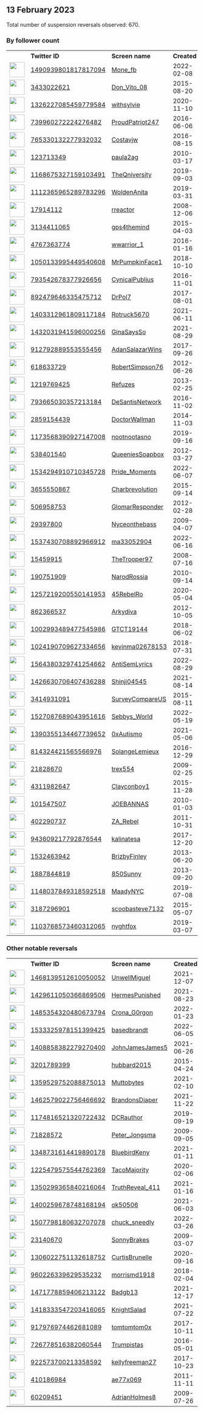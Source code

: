 
## 13 February 2023
Total number of suspension reversals observed: 670.

### By follower count
<table><tr><th></th><th align="left">Twitter ID</th><th align="left">Screen name</th>
<th align="left">Created</th><th align="left">Status</th><th align="left">Suspended</th><th align="left">Followers</th>
<tr><td><a href="https://pbs.twimg.com/profile_images/1669051260979298304/eq0vfygL_normal.jpg"><img src="https://pbs.twimg.com/profile_images/1669051260979298304/eq0vfygL_normal.jpg" width="40px" height="40px" align="center"/></a></td><td><a href="https://twitter.com/intent/user?user_id=1490939801817817094">1490939801817817094</a></td><td><a href="https://twitter.com/Mone_fb">Mone_fb</a></td><td>2022-02-08</td><td align="center"></td><td>2022-12-28</td><td>46101</td></tr>
<tr><td><a href="https://pbs.twimg.com/profile_images/1080468905393639425/mQ_jZrU8_normal.jpg"><img src="https://pbs.twimg.com/profile_images/1080468905393639425/mQ_jZrU8_normal.jpg" width="40px" height="40px" align="center"/></a></td><td><a href="https://twitter.com/intent/user?user_id=3433022621">3433022621</a></td><td><a href="https://twitter.com/Don_Vito_08">Don_Vito_08</a></td><td>2015-08-20</td><td align="center"></td><td>2022-07-17</td><td>40448</td></tr>
<tr><td><a href="https://pbs.twimg.com/profile_images/1669186494517620737/T0B3Q0-5_normal.jpg"><img src="https://pbs.twimg.com/profile_images/1669186494517620737/T0B3Q0-5_normal.jpg" width="40px" height="40px" align="center"/></a></td><td><a href="https://twitter.com/intent/user?user_id=1326227085459779584">1326227085459779584</a></td><td><a href="https://twitter.com/withsylvie">withsylvie</a></td><td>2020-11-10</td><td align="center"></td><td>2022-12-07</td><td>31105</td></tr>
<tr><td><a href="https://pbs.twimg.com/profile_images/1212918926432034816/Sv3loyOS_normal.jpg"><img src="https://pbs.twimg.com/profile_images/1212918926432034816/Sv3loyOS_normal.jpg" width="40px" height="40px" align="center"/></a></td><td><a href="https://twitter.com/intent/user?user_id=739960272224276482">739960272224276482</a></td><td><a href="https://twitter.com/ProudPatriot247">ProudPatriot247</a></td><td>2016-06-06</td><td align="center">🚫</td><td>2022-12-01</td><td>28180</td></tr>
<tr><td><a href="https://pbs.twimg.com/profile_images/812443448653381632/4nFGkuTg_normal.jpg"><img src="https://pbs.twimg.com/profile_images/812443448653381632/4nFGkuTg_normal.jpg" width="40px" height="40px" align="center"/></a></td><td><a href="https://twitter.com/intent/user?user_id=765330132277932032">765330132277932032</a></td><td><a href="https://twitter.com/Costavjw">Costavjw</a></td><td>2016-08-15</td><td align="center"></td><td>2022-10-24</td><td>24478</td></tr>
<tr><td><a href="https://pbs.twimg.com/profile_images/1375837109735538690/yc7VcvOq_normal.jpg"><img src="https://pbs.twimg.com/profile_images/1375837109735538690/yc7VcvOq_normal.jpg" width="40px" height="40px" align="center"/></a></td><td><a href="https://twitter.com/intent/user?user_id=123713349">123713349</a></td><td><a href="https://twitter.com/paula2ag">paula2ag</a></td><td>2010-03-17</td><td align="center"></td><td></td><td>21749</td></tr>
<tr><td><a href="https://pbs.twimg.com/profile_images/1222896248430022661/RwUQ2xXy_normal.png"><img src="https://pbs.twimg.com/profile_images/1222896248430022661/RwUQ2xXy_normal.png" width="40px" height="40px" align="center"/></a></td><td><a href="https://twitter.com/intent/user?user_id=1168675327159103491">1168675327159103491</a></td><td><a href="https://twitter.com/TheQniversity">TheQniversity</a></td><td>2019-09-03</td><td align="center"></td><td></td><td>18583</td></tr>
<tr><td><a href="https://pbs.twimg.com/profile_images/1661778138160852992/KchQEtf8_normal.jpg"><img src="https://pbs.twimg.com/profile_images/1661778138160852992/KchQEtf8_normal.jpg" width="40px" height="40px" align="center"/></a></td><td><a href="https://twitter.com/intent/user?user_id=1112365965289783296">1112365965289783296</a></td><td><a href="https://twitter.com/WoldenAnita">WoldenAnita</a></td><td>2019-03-31</td><td align="center"></td><td>2022-09-14</td><td>18303</td></tr>
<tr><td><a href="https://pbs.twimg.com/profile_images/1509165191493304326/jdKzenht_normal.jpg"><img src="https://pbs.twimg.com/profile_images/1509165191493304326/jdKzenht_normal.jpg" width="40px" height="40px" align="center"/></a></td><td><a href="https://twitter.com/intent/user?user_id=17914112">17914112</a></td><td><a href="https://twitter.com/rreactor">rreactor</a></td><td>2008-12-06</td><td align="center"></td><td>2022-08-13</td><td>18032</td></tr>
<tr><td><a href="https://pbs.twimg.com/profile_images/1594916571624792064/5SEqydpb_normal.jpg"><img src="https://pbs.twimg.com/profile_images/1594916571624792064/5SEqydpb_normal.jpg" width="40px" height="40px" align="center"/></a></td><td><a href="https://twitter.com/intent/user?user_id=3134411065">3134411065</a></td><td><a href="https://twitter.com/gps4themind">gps4themind</a></td><td>2015-04-03</td><td align="center"></td><td>2022-12-03</td><td>17751</td></tr>
<tr><td><a href="https://pbs.twimg.com/profile_images/1453763240173838339/4xcfP0yJ_normal.jpg"><img src="https://pbs.twimg.com/profile_images/1453763240173838339/4xcfP0yJ_normal.jpg" width="40px" height="40px" align="center"/></a></td><td><a href="https://twitter.com/intent/user?user_id=4767363774">4767363774</a></td><td><a href="https://twitter.com/wwarrior_1">wwarrior_1</a></td><td>2016-01-16</td><td align="center"></td><td>2022-10-16</td><td>16610</td></tr>
<tr><td><a href="https://pbs.twimg.com/profile_images/1654565033651871744/NPn4Z09F_normal.jpg"><img src="https://pbs.twimg.com/profile_images/1654565033651871744/NPn4Z09F_normal.jpg" width="40px" height="40px" align="center"/></a></td><td><a href="https://twitter.com/intent/user?user_id=1050133995449540608">1050133995449540608</a></td><td><a href="https://twitter.com/MrPumpkinFace1">MrPumpkinFace1</a></td><td>2018-10-10</td><td align="center"></td><td></td><td>16037</td></tr>
<tr><td><a href="https://pbs.twimg.com/profile_images/797160391847481344/q40TX8EV_normal.jpg"><img src="https://pbs.twimg.com/profile_images/797160391847481344/q40TX8EV_normal.jpg" width="40px" height="40px" align="center"/></a></td><td><a href="https://twitter.com/intent/user?user_id=793542678377926656">793542678377926656</a></td><td><a href="https://twitter.com/CynicalPublius">CynicalPublius</a></td><td>2016-11-01</td><td align="center"></td><td></td><td>14619</td></tr>
<tr><td><a href="https://pbs.twimg.com/profile_images/1366850207753916428/cQMW-FZJ_normal.jpg"><img src="https://pbs.twimg.com/profile_images/1366850207753916428/cQMW-FZJ_normal.jpg" width="40px" height="40px" align="center"/></a></td><td><a href="https://twitter.com/intent/user?user_id=892479646335475712">892479646335475712</a></td><td><a href="https://twitter.com/DrPol7">DrPol7</a></td><td>2017-08-01</td><td align="center"></td><td>2022-08-04</td><td>14106</td></tr>
<tr><td><a href="https://pbs.twimg.com/profile_images/1659715237442977792/fIN-hrE1_normal.jpg"><img src="https://pbs.twimg.com/profile_images/1659715237442977792/fIN-hrE1_normal.jpg" width="40px" height="40px" align="center"/></a></td><td><a href="https://twitter.com/intent/user?user_id=1403312961809117184">1403312961809117184</a></td><td><a href="https://twitter.com/Rotruck5670">Rotruck5670</a></td><td>2021-06-11</td><td align="center"></td><td>2022-12-01</td><td>13437</td></tr>
<tr><td><a href="https://pbs.twimg.com/profile_images/1432032174123929607/LbSj136x_normal.jpg"><img src="https://pbs.twimg.com/profile_images/1432032174123929607/LbSj136x_normal.jpg" width="40px" height="40px" align="center"/></a></td><td><a href="https://twitter.com/intent/user?user_id=1432031941596000256">1432031941596000256</a></td><td><a href="https://twitter.com/GinaSaysSo">GinaSaysSo</a></td><td>2021-08-29</td><td align="center"></td><td>2022-07-09</td><td>12854</td></tr>
<tr><td><a href="https://pbs.twimg.com/profile_images/1425220524297400323/a_xrSZhs_normal.jpg"><img src="https://pbs.twimg.com/profile_images/1425220524297400323/a_xrSZhs_normal.jpg" width="40px" height="40px" align="center"/></a></td><td><a href="https://twitter.com/intent/user?user_id=912792889553555456">912792889553555456</a></td><td><a href="https://twitter.com/AdanSalazarWins">AdanSalazarWins</a></td><td>2017-09-26</td><td align="center"></td><td>2022-05-04</td><td>12233</td></tr>
<tr><td><a href="https://pbs.twimg.com/profile_images/1625052757051822080/umq0HDYX_normal.jpg"><img src="https://pbs.twimg.com/profile_images/1625052757051822080/umq0HDYX_normal.jpg" width="40px" height="40px" align="center"/></a></td><td><a href="https://twitter.com/intent/user?user_id=618633729">618633729</a></td><td><a href="https://twitter.com/RobertSimpson76">RobertSimpson76</a></td><td>2012-06-26</td><td align="center"></td><td>2022-08-07</td><td>12138</td></tr>
<tr><td><a href="https://pbs.twimg.com/profile_images/1353994387311755264/yl7fG0BR_normal.jpg"><img src="https://pbs.twimg.com/profile_images/1353994387311755264/yl7fG0BR_normal.jpg" width="40px" height="40px" align="center"/></a></td><td><a href="https://twitter.com/intent/user?user_id=1219769425">1219769425</a></td><td><a href="https://twitter.com/Refuzes">Refuzes</a></td><td>2013-02-25</td><td align="center"></td><td></td><td>10978</td></tr>
<tr><td><a href="https://pbs.twimg.com/profile_images/1663613675901693952/aCvxl2S2_normal.jpg"><img src="https://pbs.twimg.com/profile_images/1663613675901693952/aCvxl2S2_normal.jpg" width="40px" height="40px" align="center"/></a></td><td><a href="https://twitter.com/intent/user?user_id=793665030357213184">793665030357213184</a></td><td><a href="https://twitter.com/DeSantisNetwork">DeSantisNetwork</a></td><td>2016-11-02</td><td align="center"></td><td></td><td>10741</td></tr>
<tr><td><a href="https://pbs.twimg.com/profile_images/529327847404351490/cqZo0CYj_normal.jpeg"><img src="https://pbs.twimg.com/profile_images/529327847404351490/cqZo0CYj_normal.jpeg" width="40px" height="40px" align="center"/></a></td><td><a href="https://twitter.com/intent/user?user_id=2859154439">2859154439</a></td><td><a href="https://twitter.com/DoctorWallman">DoctorWallman</a></td><td>2014-11-03</td><td align="center"></td><td>2022-12-10</td><td>9218</td></tr>
<tr><td><a href="https://pbs.twimg.com/profile_images/1363921008336502793/fMDMDfJp_normal.jpg"><img src="https://pbs.twimg.com/profile_images/1363921008336502793/fMDMDfJp_normal.jpg" width="40px" height="40px" align="center"/></a></td><td><a href="https://twitter.com/intent/user?user_id=1173568390927147008">1173568390927147008</a></td><td><a href="https://twitter.com/nootnootasno">nootnootasno</a></td><td>2019-09-16</td><td align="center"></td><td></td><td>8856</td></tr>
<tr><td><a href="https://pbs.twimg.com/profile_images/963961062923128832/0e2Nm8tg_normal.jpg"><img src="https://pbs.twimg.com/profile_images/963961062923128832/0e2Nm8tg_normal.jpg" width="40px" height="40px" align="center"/></a></td><td><a href="https://twitter.com/intent/user?user_id=538401540">538401540</a></td><td><a href="https://twitter.com/QueeniesSoapbox">QueeniesSoapbox</a></td><td>2012-03-27</td><td align="center">👋</td><td></td><td>8676</td></tr>
<tr><td><a href="https://pbs.twimg.com/profile_images/1634595633490276352/MPDSh8JU_normal.jpg"><img src="https://pbs.twimg.com/profile_images/1634595633490276352/MPDSh8JU_normal.jpg" width="40px" height="40px" align="center"/></a></td><td><a href="https://twitter.com/intent/user?user_id=1534294910710345728">1534294910710345728</a></td><td><a href="https://twitter.com/Pride_Moments">Pride_Moments</a></td><td>2022-06-07</td><td align="center">👋</td><td>2022-06-20</td><td>8159</td></tr>
<tr><td><a href="https://pbs.twimg.com/profile_images/1631695183778594817/Ah4UJYMa_normal.jpg"><img src="https://pbs.twimg.com/profile_images/1631695183778594817/Ah4UJYMa_normal.jpg" width="40px" height="40px" align="center"/></a></td><td><a href="https://twitter.com/intent/user?user_id=3655550867">3655550867</a></td><td><a href="https://twitter.com/Charbrevolution">Charbrevolution</a></td><td>2015-09-14</td><td align="center"></td><td></td><td>8137</td></tr>
<tr><td><a href="https://pbs.twimg.com/profile_images/1646983524715569153/ynLacqCe_normal.jpg"><img src="https://pbs.twimg.com/profile_images/1646983524715569153/ynLacqCe_normal.jpg" width="40px" height="40px" align="center"/></a></td><td><a href="https://twitter.com/intent/user?user_id=506958753">506958753</a></td><td><a href="https://twitter.com/GlomarResponder">GlomarResponder</a></td><td>2012-02-28</td><td align="center"></td><td></td><td>8047</td></tr>
<tr><td><a href="https://pbs.twimg.com/profile_images/1661734161923866627/w0-wBNve_normal.jpg"><img src="https://pbs.twimg.com/profile_images/1661734161923866627/w0-wBNve_normal.jpg" width="40px" height="40px" align="center"/></a></td><td><a href="https://twitter.com/intent/user?user_id=29397800">29397800</a></td><td><a href="https://twitter.com/Nyceonthebass">Nyceonthebass</a></td><td>2009-04-07</td><td align="center"></td><td>2023-02-04</td><td>7918</td></tr>
<tr><td><a href="https://pbs.twimg.com/profile_images/1537437583696834563/1ns0tsvt_normal.jpg"><img src="https://pbs.twimg.com/profile_images/1537437583696834563/1ns0tsvt_normal.jpg" width="40px" height="40px" align="center"/></a></td><td><a href="https://twitter.com/intent/user?user_id=1537430708892966912">1537430708892966912</a></td><td><a href="https://twitter.com/ma33052904">ma33052904</a></td><td>2022-06-16</td><td align="center"></td><td>2022-10-11</td><td>7709</td></tr>
<tr><td><a href="https://pbs.twimg.com/profile_images/994265669070802944/qWSEE2rX_normal.jpg"><img src="https://pbs.twimg.com/profile_images/994265669070802944/qWSEE2rX_normal.jpg" width="40px" height="40px" align="center"/></a></td><td><a href="https://twitter.com/intent/user?user_id=15459915">15459915</a></td><td><a href="https://twitter.com/TheTrooper97">TheTrooper97</a></td><td>2008-07-16</td><td align="center"></td><td>2022-05-17</td><td>7470</td></tr>
<tr><td><a href="https://pbs.twimg.com/profile_images/1496239921140486146/RCtrU4_i_normal.jpg"><img src="https://pbs.twimg.com/profile_images/1496239921140486146/RCtrU4_i_normal.jpg" width="40px" height="40px" align="center"/></a></td><td><a href="https://twitter.com/intent/user?user_id=190751909">190751909</a></td><td><a href="https://twitter.com/NarodRossia">NarodRossia</a></td><td>2010-09-14</td><td align="center"></td><td>2022-07-13</td><td>7408</td></tr>
<tr><td><a href="https://pbs.twimg.com/profile_images/1645147357044981761/h-5M33rT_normal.jpg"><img src="https://pbs.twimg.com/profile_images/1645147357044981761/h-5M33rT_normal.jpg" width="40px" height="40px" align="center"/></a></td><td><a href="https://twitter.com/intent/user?user_id=1257219200550141953">1257219200550141953</a></td><td><a href="https://twitter.com/45RebelRo">45RebelRo</a></td><td>2020-05-04</td><td align="center"></td><td>2022-08-17</td><td>6861</td></tr>
<tr><td><a href="https://pbs.twimg.com/profile_images/1625183922039537667/SXrxVP18_normal.jpg"><img src="https://pbs.twimg.com/profile_images/1625183922039537667/SXrxVP18_normal.jpg" width="40px" height="40px" align="center"/></a></td><td><a href="https://twitter.com/intent/user?user_id=862366537">862366537</a></td><td><a href="https://twitter.com/Arkydiva">Arkydiva</a></td><td>2012-10-05</td><td align="center"></td><td></td><td>6753</td></tr>
<tr><td><a href="https://pbs.twimg.com/profile_images/1626277751354273793/bs0PL4Pz_normal.jpg"><img src="https://pbs.twimg.com/profile_images/1626277751354273793/bs0PL4Pz_normal.jpg" width="40px" height="40px" align="center"/></a></td><td><a href="https://twitter.com/intent/user?user_id=1002993489477545986">1002993489477545986</a></td><td><a href="https://twitter.com/GTCT19144">GTCT19144</a></td><td>2018-06-02</td><td align="center"></td><td></td><td>6535</td></tr>
<tr><td><a href="https://pbs.twimg.com/profile_images/1553040156260720640/lfO8hJhB_normal.jpg"><img src="https://pbs.twimg.com/profile_images/1553040156260720640/lfO8hJhB_normal.jpg" width="40px" height="40px" align="center"/></a></td><td><a href="https://twitter.com/intent/user?user_id=1024190709627334656">1024190709627334656</a></td><td><a href="https://twitter.com/kevinma02678153">kevinma02678153</a></td><td>2018-07-31</td><td align="center"></td><td>2022-08-24</td><td>6436</td></tr>
<tr><td><a href="https://pbs.twimg.com/profile_images/1625817010637504513/gEQzhYid_normal.jpg"><img src="https://pbs.twimg.com/profile_images/1625817010637504513/gEQzhYid_normal.jpg" width="40px" height="40px" align="center"/></a></td><td><a href="https://twitter.com/intent/user?user_id=1564380329741254662">1564380329741254662</a></td><td><a href="https://twitter.com/AntiSemLyrics">AntiSemLyrics</a></td><td>2022-08-29</td><td align="center"></td><td>2022-09-02</td><td>6279</td></tr>
<tr><td><a href="https://pbs.twimg.com/profile_images/1648390082812948480/dHvagOIS_normal.jpg"><img src="https://pbs.twimg.com/profile_images/1648390082812948480/dHvagOIS_normal.jpg" width="40px" height="40px" align="center"/></a></td><td><a href="https://twitter.com/intent/user?user_id=1426630706407436288">1426630706407436288</a></td><td><a href="https://twitter.com/Shinji04545">Shinji04545</a></td><td>2021-08-14</td><td align="center"></td><td>2022-08-09</td><td>6269</td></tr>
<tr><td><a href="https://pbs.twimg.com/profile_images/1014875131859128320/5HO_CJ6G_normal.jpg"><img src="https://pbs.twimg.com/profile_images/1014875131859128320/5HO_CJ6G_normal.jpg" width="40px" height="40px" align="center"/></a></td><td><a href="https://twitter.com/intent/user?user_id=3414931091">3414931091</a></td><td><a href="https://twitter.com/SurveyCompareUS">SurveyCompareUS</a></td><td>2015-08-11</td><td align="center"></td><td>2023-02-02</td><td>6180</td></tr>
<tr><td><a href="https://pbs.twimg.com/profile_images/1664747978144219136/m_mIzQ0L_normal.jpg"><img src="https://pbs.twimg.com/profile_images/1664747978144219136/m_mIzQ0L_normal.jpg" width="40px" height="40px" align="center"/></a></td><td><a href="https://twitter.com/intent/user?user_id=1527087689043951616">1527087689043951616</a></td><td><a href="https://twitter.com/Sebbys_World">Sebbys_World</a></td><td>2022-05-19</td><td align="center">🚫</td><td>2023-02-03</td><td>6129</td></tr>
<tr><td><a href="https://pbs.twimg.com/profile_images/1644444736130801668/mqdkyoyQ_normal.jpg"><img src="https://pbs.twimg.com/profile_images/1644444736130801668/mqdkyoyQ_normal.jpg" width="40px" height="40px" align="center"/></a></td><td><a href="https://twitter.com/intent/user?user_id=1390355134467739652">1390355134467739652</a></td><td><a href="https://twitter.com/0xAutismo">0xAutismo</a></td><td>2021-05-06</td><td align="center"></td><td>2022-07-24</td><td>6036</td></tr>
<tr><td><a href="https://pbs.twimg.com/profile_images/1647761613213126658/rW7ci6An_normal.jpg"><img src="https://pbs.twimg.com/profile_images/1647761613213126658/rW7ci6An_normal.jpg" width="40px" height="40px" align="center"/></a></td><td><a href="https://twitter.com/intent/user?user_id=814324421565566976">814324421565566976</a></td><td><a href="https://twitter.com/SolangeLemieux">SolangeLemieux</a></td><td>2016-12-29</td><td align="center"></td><td>2022-07-17</td><td>5873</td></tr>
<tr><td><a href="https://pbs.twimg.com/profile_images/1080636740/37654_1333624380536_1228835677_30771381_7478999_n_normal.jpg"><img src="https://pbs.twimg.com/profile_images/1080636740/37654_1333624380536_1228835677_30771381_7478999_n_normal.jpg" width="40px" height="40px" align="center"/></a></td><td><a href="https://twitter.com/intent/user?user_id=21828670">21828670</a></td><td><a href="https://twitter.com/trex554">trex554</a></td><td>2009-02-25</td><td align="center"></td><td>2022-06-24</td><td>5795</td></tr>
<tr><td><a href="https://pbs.twimg.com/profile_images/992830677849587712/dljtEH9N_normal.jpg"><img src="https://pbs.twimg.com/profile_images/992830677849587712/dljtEH9N_normal.jpg" width="40px" height="40px" align="center"/></a></td><td><a href="https://twitter.com/intent/user?user_id=4311982647">4311982647</a></td><td><a href="https://twitter.com/Clayconboy1">Clayconboy1</a></td><td>2015-11-28</td><td align="center"></td><td>2022-07-13</td><td>5692</td></tr>
<tr><td><a href="https://pbs.twimg.com/profile_images/1321461369733025793/7b9IiwXF_normal.jpg"><img src="https://pbs.twimg.com/profile_images/1321461369733025793/7b9IiwXF_normal.jpg" width="40px" height="40px" align="center"/></a></td><td><a href="https://twitter.com/intent/user?user_id=101547507">101547507</a></td><td><a href="https://twitter.com/JOEBANNAS">JOEBANNAS</a></td><td>2010-01-03</td><td align="center"></td><td></td><td>5559</td></tr>
<tr><td><a href="https://pbs.twimg.com/profile_images/1172828923371118592/g8rOUxSJ_normal.jpg"><img src="https://pbs.twimg.com/profile_images/1172828923371118592/g8rOUxSJ_normal.jpg" width="40px" height="40px" align="center"/></a></td><td><a href="https://twitter.com/intent/user?user_id=402290737">402290737</a></td><td><a href="https://twitter.com/ZA_Rebel">ZA_Rebel</a></td><td>2011-10-31</td><td align="center"></td><td></td><td>5478</td></tr>
<tr><td><a href="https://pbs.twimg.com/profile_images/1659910383774187521/uLE3dc5p_normal.jpg"><img src="https://pbs.twimg.com/profile_images/1659910383774187521/uLE3dc5p_normal.jpg" width="40px" height="40px" align="center"/></a></td><td><a href="https://twitter.com/intent/user?user_id=943609217792876544">943609217792876544</a></td><td><a href="https://twitter.com/kalinatesa">kalinatesa</a></td><td>2017-12-20</td><td align="center"></td><td>2022-10-25</td><td>5472</td></tr>
<tr><td><a href="https://pbs.twimg.com/profile_images/1347772589624741889/idekL4cs_normal.jpg"><img src="https://pbs.twimg.com/profile_images/1347772589624741889/idekL4cs_normal.jpg" width="40px" height="40px" align="center"/></a></td><td><a href="https://twitter.com/intent/user?user_id=1532463942">1532463942</a></td><td><a href="https://twitter.com/BrizbyFinley">BrizbyFinley</a></td><td>2013-06-20</td><td align="center"></td><td>2022-03-04</td><td>5464</td></tr>
<tr><td><a href="https://pbs.twimg.com/profile_images/378800000484293408/70d425e944b50df702acfe192f3471c8_normal.jpeg"><img src="https://pbs.twimg.com/profile_images/378800000484293408/70d425e944b50df702acfe192f3471c8_normal.jpeg" width="40px" height="40px" align="center"/></a></td><td><a href="https://twitter.com/intent/user?user_id=1887844819">1887844819</a></td><td><a href="https://twitter.com/850Sunny">850Sunny</a></td><td>2013-09-20</td><td align="center"></td><td>2022-07-17</td><td>5458</td></tr>
<tr><td><a href="https://pbs.twimg.com/profile_images/1630315777847881729/V3aZw5Va_normal.jpg"><img src="https://pbs.twimg.com/profile_images/1630315777847881729/V3aZw5Va_normal.jpg" width="40px" height="40px" align="center"/></a></td><td><a href="https://twitter.com/intent/user?user_id=1148037849318592518">1148037849318592518</a></td><td><a href="https://twitter.com/MaadyNYC">MaadyNYC</a></td><td>2019-07-08</td><td align="center">🔒</td><td></td><td>5343</td></tr>
<tr><td><a href="https://pbs.twimg.com/profile_images/1625358263331041280/_Cp-KDeO_normal.jpg"><img src="https://pbs.twimg.com/profile_images/1625358263331041280/_Cp-KDeO_normal.jpg" width="40px" height="40px" align="center"/></a></td><td><a href="https://twitter.com/intent/user?user_id=3187296901">3187296901</a></td><td><a href="https://twitter.com/scoobasteve7132">scoobasteve7132</a></td><td>2015-05-07</td><td align="center"></td><td></td><td>5328</td></tr>
<tr><td><a href="https://pbs.twimg.com/profile_images/1112820681778053120/pfS--VPG_normal.jpg"><img src="https://pbs.twimg.com/profile_images/1112820681778053120/pfS--VPG_normal.jpg" width="40px" height="40px" align="center"/></a></td><td><a href="https://twitter.com/intent/user?user_id=1103768573460312065">1103768573460312065</a></td><td><a href="https://twitter.com/nyghtfox">nyghtfox</a></td><td>2019-03-07</td><td align="center"></td><td></td><td>5299</td></tr>
</table>

### Other notable reversals
<table><tr><th></th><th align="left">Twitter ID</th><th align="left">Screen name</th>
<th align="left">Created</th><th align="left">Status</th><th align="left">Suspended</th><th align="left">Followers</th>
<tr><td><a href="https://pbs.twimg.com/profile_images/1624971219039666181/YQgEoddd_normal.jpg"><img src="https://pbs.twimg.com/profile_images/1624971219039666181/YQgEoddd_normal.jpg" width="40px" height="40px" align="center"/></a></td><td><a href="https://twitter.com/intent/user?user_id=1468139512610050052">1468139512610050052</a></td><td><a href="https://twitter.com/UnwellMiguel">UnwellMiguel</a></td><td>2021-12-07</td><td align="center"></td><td>2022-05-22</td><td>3554</td></tr>
<tr><td><a href="https://pbs.twimg.com/profile_images/1630671483214221312/aVq6Tr--_normal.jpg"><img src="https://pbs.twimg.com/profile_images/1630671483214221312/aVq6Tr--_normal.jpg" width="40px" height="40px" align="center"/></a></td><td><a href="https://twitter.com/intent/user?user_id=1429611050366869506">1429611050366869506</a></td><td><a href="https://twitter.com/HermesPunished">HermesPunished</a></td><td>2021-08-23</td><td align="center">🔒</td><td>2022-03-11</td><td>2826</td></tr>
<tr><td><a href="https://pbs.twimg.com/profile_images/1485354737490964482/aAwfqTGw_normal.jpg"><img src="https://pbs.twimg.com/profile_images/1485354737490964482/aAwfqTGw_normal.jpg" width="40px" height="40px" align="center"/></a></td><td><a href="https://twitter.com/intent/user?user_id=1485354320480673794">1485354320480673794</a></td><td><a href="https://twitter.com/Crona_G0rgon">Crona_G0rgon</a></td><td>2022-01-23</td><td align="center">🚫</td><td>2022-08-05</td><td>895</td></tr>
<tr><td><a href="https://pbs.twimg.com/profile_images/1648717801501204480/cvNt4uoc_normal.jpg"><img src="https://pbs.twimg.com/profile_images/1648717801501204480/cvNt4uoc_normal.jpg" width="40px" height="40px" align="center"/></a></td><td><a href="https://twitter.com/intent/user?user_id=1533325978151399425">1533325978151399425</a></td><td><a href="https://twitter.com/basedbrandt">basedbrandt</a></td><td>2022-06-05</td><td align="center"></td><td>2022-10-30</td><td>2715</td></tr>
<tr><td><a href="https://pbs.twimg.com/profile_images/1408858480618967047/YtDQXTCp_normal.jpg"><img src="https://pbs.twimg.com/profile_images/1408858480618967047/YtDQXTCp_normal.jpg" width="40px" height="40px" align="center"/></a></td><td><a href="https://twitter.com/intent/user?user_id=1408858382279270400">1408858382279270400</a></td><td><a href="https://twitter.com/JohnJamesJames5">JohnJamesJames5</a></td><td>2021-06-26</td><td align="center"></td><td>2022-04-08</td><td>60</td></tr>
<tr><td><a href="https://pbs.twimg.com/profile_images/937845813404766208/vi9QfUy4_normal.jpg"><img src="https://pbs.twimg.com/profile_images/937845813404766208/vi9QfUy4_normal.jpg" width="40px" height="40px" align="center"/></a></td><td><a href="https://twitter.com/intent/user?user_id=3201789399">3201789399</a></td><td><a href="https://twitter.com/hubbard2015">hubbard2015</a></td><td>2015-04-24</td><td align="center"></td><td>2022-12-10</td><td>3038</td></tr>
<tr><td><a href="https://pbs.twimg.com/profile_images/1523095730730463232/fiMSX0Pc_normal.jpg"><img src="https://pbs.twimg.com/profile_images/1523095730730463232/fiMSX0Pc_normal.jpg" width="40px" height="40px" align="center"/></a></td><td><a href="https://twitter.com/intent/user?user_id=1359529752088875013">1359529752088875013</a></td><td><a href="https://twitter.com/Muttobytes">Muttobytes</a></td><td>2021-02-10</td><td align="center"></td><td>2023-01-18</td><td>361</td></tr>
<tr><td><a href="https://pbs.twimg.com/profile_images/1625588407987757057/szo-TKzR_normal.jpg"><img src="https://pbs.twimg.com/profile_images/1625588407987757057/szo-TKzR_normal.jpg" width="40px" height="40px" align="center"/></a></td><td><a href="https://twitter.com/intent/user?user_id=1462579022756466692">1462579022756466692</a></td><td><a href="https://twitter.com/BrandonsDiaper">BrandonsDiaper</a></td><td>2021-11-22</td><td align="center"></td><td>2022-09-29</td><td>1616</td></tr>
<tr><td><a href="https://pbs.twimg.com/profile_images/1500622032697917442/1T3RpxVO_normal.jpg"><img src="https://pbs.twimg.com/profile_images/1500622032697917442/1T3RpxVO_normal.jpg" width="40px" height="40px" align="center"/></a></td><td><a href="https://twitter.com/intent/user?user_id=1174816521320722432">1174816521320722432</a></td><td><a href="https://twitter.com/DCRauthor">DCRauthor</a></td><td>2019-09-19</td><td align="center"></td><td>2022-05-04</td><td>952</td></tr>
<tr><td><a href="https://pbs.twimg.com/profile_images/1643506609442770944/kHycFRyk_normal.jpg"><img src="https://pbs.twimg.com/profile_images/1643506609442770944/kHycFRyk_normal.jpg" width="40px" height="40px" align="center"/></a></td><td><a href="https://twitter.com/intent/user?user_id=71828572">71828572</a></td><td><a href="https://twitter.com/Peter_Jongsma">Peter_Jongsma</a></td><td>2009-09-05</td><td align="center">🔒</td><td>2022-11-17</td><td>1476</td></tr>
<tr><td><a href="https://pbs.twimg.com/profile_images/1348732388197756935/4fl__g-8_normal.jpg"><img src="https://pbs.twimg.com/profile_images/1348732388197756935/4fl__g-8_normal.jpg" width="40px" height="40px" align="center"/></a></td><td><a href="https://twitter.com/intent/user?user_id=1348731614419890178">1348731614419890178</a></td><td><a href="https://twitter.com/BluebirdKeny">BluebirdKeny</a></td><td>2021-01-11</td><td align="center"></td><td>2022-12-15</td><td>595</td></tr>
<tr><td><a href="https://pbs.twimg.com/profile_images/1480981329114247171/avri48iB_normal.jpg"><img src="https://pbs.twimg.com/profile_images/1480981329114247171/avri48iB_normal.jpg" width="40px" height="40px" align="center"/></a></td><td><a href="https://twitter.com/intent/user?user_id=1225479575544762369">1225479575544762369</a></td><td><a href="https://twitter.com/TacoMajority">TacoMajority</a></td><td>2020-02-06</td><td align="center"></td><td>2022-09-15</td><td>213</td></tr>
<tr><td><a href="https://pbs.twimg.com/profile_images/1524605015125630982/vcdYSE8s_normal.jpg"><img src="https://pbs.twimg.com/profile_images/1524605015125630982/vcdYSE8s_normal.jpg" width="40px" height="40px" align="center"/></a></td><td><a href="https://twitter.com/intent/user?user_id=1350299365840216064">1350299365840216064</a></td><td><a href="https://twitter.com/TruthReveal_411">TruthReveal_411</a></td><td>2021-01-16</td><td align="center"></td><td>2023-01-18</td><td>420</td></tr>
<tr><td><a href="https://pbs.twimg.com/profile_images/1645581078520909826/hs__CFjE_normal.jpg"><img src="https://pbs.twimg.com/profile_images/1645581078520909826/hs__CFjE_normal.jpg" width="40px" height="40px" align="center"/></a></td><td><a href="https://twitter.com/intent/user?user_id=1400259678748168194">1400259678748168194</a></td><td><a href="https://twitter.com/ok50506">ok50506</a></td><td>2021-06-03</td><td align="center">🔒</td><td>2022-04-26</td><td>86</td></tr>
<tr><td><a href="https://pbs.twimg.com/profile_images/1671174750989590528/OGfOypAz_normal.jpg"><img src="https://pbs.twimg.com/profile_images/1671174750989590528/OGfOypAz_normal.jpg" width="40px" height="40px" align="center"/></a></td><td><a href="https://twitter.com/intent/user?user_id=1507798180632707078">1507798180632707078</a></td><td><a href="https://twitter.com/chuck_sneedly">chuck_sneedly</a></td><td>2022-03-26</td><td align="center"></td><td>2022-07-29</td><td>362</td></tr>
<tr><td><a href="https://pbs.twimg.com/profile_images/1672398592730955784/rtwP4A6h_normal.jpg"><img src="https://pbs.twimg.com/profile_images/1672398592730955784/rtwP4A6h_normal.jpg" width="40px" height="40px" align="center"/></a></td><td><a href="https://twitter.com/intent/user?user_id=23140670">23140670</a></td><td><a href="https://twitter.com/SonnyBrakes">SonnyBrakes</a></td><td>2009-03-07</td><td align="center"></td><td>2022-08-16</td><td>1489</td></tr>
<tr><td><a href="https://pbs.twimg.com/profile_images/1542879717250015233/5d65Ie98_normal.jpg"><img src="https://pbs.twimg.com/profile_images/1542879717250015233/5d65Ie98_normal.jpg" width="40px" height="40px" align="center"/></a></td><td><a href="https://twitter.com/intent/user?user_id=1306022751132618752">1306022751132618752</a></td><td><a href="https://twitter.com/CurtisBrunelle">CurtisBrunelle</a></td><td>2020-09-16</td><td align="center"></td><td>2022-09-20</td><td>2165</td></tr>
<tr><td><a href="https://pbs.twimg.com/profile_images/1119559800780726273/-IxZcyZD_normal.png"><img src="https://pbs.twimg.com/profile_images/1119559800780726273/-IxZcyZD_normal.png" width="40px" height="40px" align="center"/></a></td><td><a href="https://twitter.com/intent/user?user_id=960226339629535232">960226339629535232</a></td><td><a href="https://twitter.com/morrismd1918">morrismd1918</a></td><td>2018-02-04</td><td align="center"></td><td>2022-10-22</td><td>3859</td></tr>
<tr><td><a href="https://pbs.twimg.com/profile_images/1658971940323770369/IDnAhshH_normal.jpg"><img src="https://pbs.twimg.com/profile_images/1658971940323770369/IDnAhshH_normal.jpg" width="40px" height="40px" align="center"/></a></td><td><a href="https://twitter.com/intent/user?user_id=1471778859406213122">1471778859406213122</a></td><td><a href="https://twitter.com/Badgb13">Badgb13</a></td><td>2021-12-17</td><td align="center"></td><td>2022-10-01</td><td>55</td></tr>
<tr><td><a href="https://pbs.twimg.com/profile_images/1636832719521890308/XonJYkQ3_normal.jpg"><img src="https://pbs.twimg.com/profile_images/1636832719521890308/XonJYkQ3_normal.jpg" width="40px" height="40px" align="center"/></a></td><td><a href="https://twitter.com/intent/user?user_id=1418333547203416065">1418333547203416065</a></td><td><a href="https://twitter.com/KnightSalad">KnightSalad</a></td><td>2021-07-22</td><td align="center"></td><td>2022-10-12</td><td>80</td></tr>
<tr><td><a href="https://pbs.twimg.com/profile_images/1565376093133078529/c7X7fgJ2_normal.jpg"><img src="https://pbs.twimg.com/profile_images/1565376093133078529/c7X7fgJ2_normal.jpg" width="40px" height="40px" align="center"/></a></td><td><a href="https://twitter.com/intent/user?user_id=917976974462681089">917976974462681089</a></td><td><a href="https://twitter.com/tomtomtom0x">tomtomtom0x</a></td><td>2017-10-11</td><td align="center"></td><td>2023-01-25</td><td>1306</td></tr>
<tr><td><a href="https://pbs.twimg.com/profile_images/819717417886711809/Ym2MIW_s_normal.jpg"><img src="https://pbs.twimg.com/profile_images/819717417886711809/Ym2MIW_s_normal.jpg" width="40px" height="40px" align="center"/></a></td><td><a href="https://twitter.com/intent/user?user_id=726778516382060544">726778516382060544</a></td><td><a href="https://twitter.com/Trumpistas">Trumpistas</a></td><td>2016-05-01</td><td align="center"></td><td>2022-10-26</td><td>269</td></tr>
<tr><td><a href="https://pbs.twimg.com/profile_images/1540404565375209472/I7Bj6Aq7_normal.jpg"><img src="https://pbs.twimg.com/profile_images/1540404565375209472/I7Bj6Aq7_normal.jpg" width="40px" height="40px" align="center"/></a></td><td><a href="https://twitter.com/intent/user?user_id=922573700213358592">922573700213358592</a></td><td><a href="https://twitter.com/kellyfreeman27">kellyfreeman27</a></td><td>2017-10-23</td><td align="center"></td><td>2022-10-29</td><td>43</td></tr>
<tr><td><a href="https://pbs.twimg.com/profile_images/1552078642297163777/zBSGdsv5_normal.jpg"><img src="https://pbs.twimg.com/profile_images/1552078642297163777/zBSGdsv5_normal.jpg" width="40px" height="40px" align="center"/></a></td><td><a href="https://twitter.com/intent/user?user_id=410186984">410186984</a></td><td><a href="https://twitter.com/ae77x069">ae77x069</a></td><td>2011-11-11</td><td align="center"></td><td>2022-07-31</td><td>135</td></tr>
<tr><td><a href="https://pbs.twimg.com/profile_images/1490642728220303361/lCvUVpMt_normal.jpg"><img src="https://pbs.twimg.com/profile_images/1490642728220303361/lCvUVpMt_normal.jpg" width="40px" height="40px" align="center"/></a></td><td><a href="https://twitter.com/intent/user?user_id=60209451">60209451</a></td><td><a href="https://twitter.com/AdrianHolmes8">AdrianHolmes8</a></td><td>2009-07-26</td><td align="center"></td><td>2022-10-25</td><td>972</td></tr>
</table>

